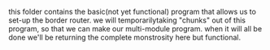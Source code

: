 this folder contains the basic(not yet functional) program that allows us to set-up the border router.
we will temporarilytaking "chunks" out of this program, so that we can make our multi-module program.
when it will all be done we'll be returning the complete monstrosity here but functional.
